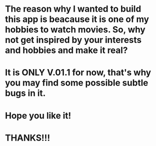 # The reason why I wanted to build this app is beacause it is one of my hobbies to watch movies. So, why not get inspired by your interests and hobbies and make it real?
# It is ONLY V.01.1 for now, that's why you may find some possible subtle bugs in it. 
# Hope you like it!
# THANKS!!!
